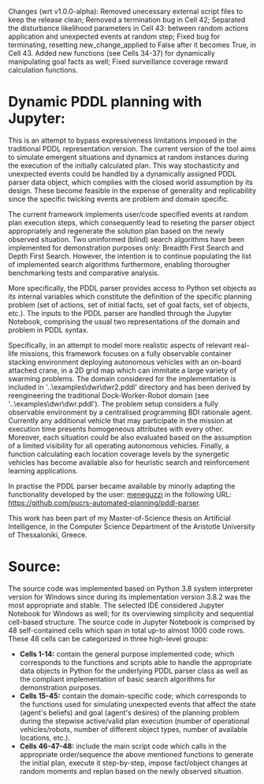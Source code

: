 Changes (wrt v1.0.0-alpha): Removed unecessary external script files to keep the release clean; Removed a termination bug in Cell 42; Separated the disturbance likelihood parameters in Cell 43: between random actions application and unexpected events at random step; Fixed bug for terminating, resetting new_change_applied to False after it becomes True, in Cell 43. Added new functions (see Cells 34-37) for dynamically manipulating goal facts as well; Fixed surveillance coverage reward calculation functions.

# Dynamic PDDL planning with Jupyter:

This is an attempt to bypass expressiveness limitations imposed in the traditional PDDL representation version. The current version of the tool aims to simulate emergent situations and dynamics at random instances during the execution of the initially calculated plan. This way stochasticity and unexpected events could be handled by a dynamically assigned PDDL parser data object, which complies with the closed world assumption by its design. These become feasible in the expense of generality and replicability since the specific twicking events are problem and domain specific.

The current framework implements user/code specified events at random plan execution steps, which consequently lead to reseting the parser object appropriately and regenerate the solution plan based on the newly observed situation. Two uninformed (blind) search algorithms have been implemented for demonstration purposes only: Breadth First Search and Depth First Search. However, the intention is to continue populating the list of implemented search algorithms furthermore, enabling thorougher benchmarking tests and comparative analysis.

More specifically, the PDDL parser provides access to Python set objects as its internal variables which constitute the definition of the specific planning problem (set of actions, set of initial facts, set of goal facts, set of objects, etc.). The inputs to the PDDL parser are handled through the Jupyter Notebook, comprising the usual two representations of the domain and problem in PDDL syntax.

Specifically, in an attempt to model more realistic aspects of relevant real-life missions, this framework focuses on a fully observable container stacking environment deploying autonomous vehicles with an on-board attached crane, in a 2D grid map which can immitate a large variety of swarming problems. The domain considered for the implementation is included in '..\examples\dwr\dwr2.pddl' directory and has been derived by reengineering the traditional Dock-Worker-Robot domain (see '..\examples\dwr\dwr.pddl'). The problem setup considers a fully observable environment by a centralised programming BDI rationale agent. Currently any additional vehicle that may participate in the mission at execution time presents homogeneous attributes with every other. Moreover, each situation could be also evaluated based on the assumption of a limited visibility for all operating autonomous vehicles. Finally, a function calculating each location coverage levels by the synergetic vehicles has become available also for heuristic search and reinforcement learning applications. 

In practise the PDDL parser became available by minorly adapting the functionality developed by the user: [meneguzzi](https://github.com/meneguzzi/meneguzzi-final-projects/commits?author=meneguzzi) in the following URL: https://github.com/pucrs-automated-planning/pddl-parser.

This work has been part of my Master-of-Science thesis on Artificial Intelligence, in the Computer Science Department of the Aristotle University of Thessaloniki, Greece.

# Source:
The source code was implemented based on Python 3.8 system interpreter version for Windows since during its implementation version 3.8.2 was the most appropriate and stable. The selected IDE considered Jupyter Notebook for Windows as well; for its overviewing simplicity and sequential cell-based structure. The source code in Jupyter Notebook is comprised by 48 self-contained cells which span in total up-to almost 1000 code rows. These 48 cells can be categorized in three high-level groups:

- **Cells 1-14:** contain the general purpose implemented code; which corresponds to the functions and scripts able to handle the appropriate data objects in Python for the underlying PDDL parser class as well as the compliant implementation of basic search algorithms for demonstration purposes.
- **Cells 15-45:** contain the domain-specific code; which corresponds to the functions used for simulating unexpected events that affect the state (agent's beliefs) and goal (agent's desires) of the planning problem during the stepwise active/valid plan execution (number of operational vehicles/robots, number of different object types, number of available locations, etc.).
- **Cells 46-47-48:** include the main script code which calls in the appropriate order/sequence the above mentioned functions to generate the initial plan, execute it step-by-step, impose fact/object changes at random moments and replan based on the newly observed situation.
